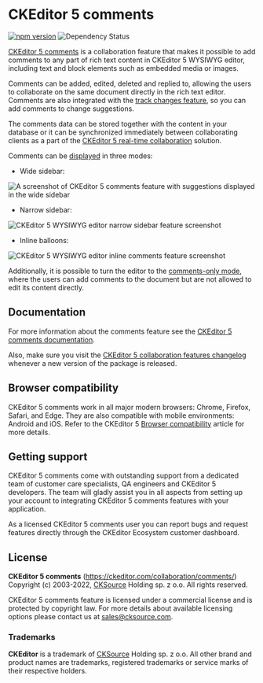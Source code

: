 # CKEditor 5 comments

[![npm version](https://badge.fury.io/js/%40ckeditor%2Fckeditor5-comments.svg)](https://www.npmjs.com/package/@ckeditor/ckeditor5-comments)
![Dependency Status](https://img.shields.io/librariesio/release/npm/@ckeditor/ckeditor5-comments)

[CKEditor 5 comments](https://ckeditor.com/collaboration/comments/) is a collaboration feature that makes it possible to add comments to any part of rich text content in CKEditor 5 WYSIWYG editor, including text and block elements such as embedded media or images.

Comments can be added, edited, deleted and replied to, allowing the users to collaborate on the same document directly in the rich text editor. Comments are also integrated with the [track changes feature](https://ckeditor.com/collaboration/track-changes/), so you can add comments to change suggestions.

The comments data can be stored together with the content in your database or it can be synchronized immediately between collaborating clients as a part of the [CKEditor 5 real-time collaboration](https://ckeditor.com/collaboration/real-time/) solution.

Comments can be [displayed](https://ckeditor.com/docs/ckeditor5/latest/features/collaboration/comments/comments-display-mode.html) in three modes:
- Wide sidebar:

![A screenshot of CKEditor 5 comments feature with suggestions displayed in the wide sidebar](https://c.cksource.com/a/1/img/npm/ckeditor5-comments.png)

- Narrow sidebar:

![CKEditor 5 WYSIWYG editor narrow sidebar feature screenshot](https://c.cksource.com/a/1/img/npm/ckeditor5-comments-narrow.png)

- Inline balloons:

![CKEditor 5 WYSIWYG editor inline comments feature screenshot](https://c.cksource.com/a/1/img/npm/ckeditor5-comments-inline.png)

Additionally, it is possible to turn the editor to the [comments-only mode](https://ckeditor.com/docs/ckeditor5/latest/features/collaboration/comments/comments-only-mode.html), where the users can add comments to the document but are not allowed to edit its content directly.

## Documentation

For more information about the comments feature see the [CKEditor 5 comments documentation](https://ckeditor.com/docs/ckeditor5/latest/features/collaboration/comments/comments.html).

Also, make sure you visit the [CKEditor 5 collaboration features changelog](https://ckeditor.com/collaboration/changelog/) whenever a new version of the package is released.

## Browser compatibility

CKEditor 5 comments work in all major modern browsers: Chrome, Firefox, Safari, and Edge. They are also compatible with mobile environments: Android and iOS. Refer to the CKEditor 5 [Browser compatibility](https://ckeditor.com/docs/ckeditor5/latest/builds/guides/support/browser-compatibility.html) article for more details.

## Getting support

CKEditor 5 comments come with outstanding support from a dedicated team of customer care specialists, QA engineers and CKEditor 5 developers. The team will gladly assist you in all aspects from setting up your account to integrating CKEditor 5 comments features with your application.

As a licensed CKEditor 5 comments user you can report bugs and request features directly through the CKEditor Ecosystem customer dashboard.

## License

**CKEditor 5 comments** (https://ckeditor.com/collaboration/comments/)<br>
Copyright (c) 2003-2022, [CKSource](http://cksource.com) Holding sp. z o.o. All rights reserved.

CKEditor 5 comments feature is licensed under a commercial license and is protected by copyright law.
For more details about available licensing options please contact us at sales@cksource.com.

### Trademarks

**CKEditor** is a trademark of [CKSource](http://cksource.com) Holding sp. z o.o. All other brand and product names are trademarks, registered trademarks or service marks of their respective holders.
